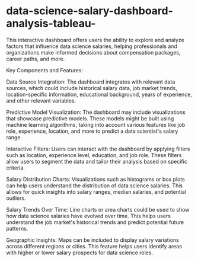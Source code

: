 # data-science-salary-dashboard-analysis-tableau-


 This interactive dashboard offers users the ability to explore and analyze factors that influence data science salaries, helping professionals and organizations make informed decisions about compensation packages, career paths, and more.

Key Components and Features:

Data Source Integration: The dashboard integrates with relevant data sources, which could include historical salary data, job market trends, location-specific information, educational background, years of experience, and other relevant variables.

Predictive Model Visualization: The dashboard may include visualizations that showcase predictive models. These models might be built using machine learning algorithms, taking into account various features like job role, experience, location, and more to predict a data scientist's salary range.

Interactive Filters: Users can interact with the dashboard by applying filters such as location, experience level, education, and job role. These filters allow users to segment the data and tailor their analysis based on specific criteria.

Salary Distribution Charts: Visualizations such as histograms or box plots can help users understand the distribution of data science salaries. This allows for quick insights into salary ranges, median salaries, and potential outliers.

Salary Trends Over Time: Line charts or area charts could be used to show how data science salaries have evolved over time. This helps users understand the job market's historical trends and predict potential future patterns.

Geographic Insights: Maps can be included to display salary variations across different regions or cities. This feature helps users identify areas with higher or lower salary prospects for data science roles.

